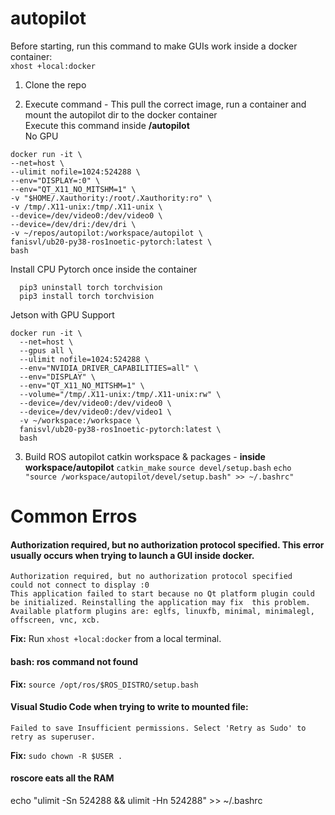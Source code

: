 # autopilot

Before starting, run this command to make GUIs work inside a docker container:  
```xhost +local:docker```

1. Clone the repo

2. Execute command - This pull the correct image, run a container  and mount the autopilot dir to the docker container  
   Execute this command inside **/autopilot**  
  No GPU
  ```
  docker run -it \
  --net=host \
  --ulimit nofile=1024:524288 \
  --env="DISPLAY=:0" \
  --env="QT_X11_NO_MITSHM=1" \
  -v "$HOME/.Xauthority:/root/.Xauthority:ro" \
  -v /tmp/.X11-unix:/tmp/.X11-unix \
  --device=/dev/video0:/dev/video0 \
  --device=/dev/dri:/dev/dri \
  -v ~/repos/autopilot:/workspace/autopilot \
  fanisvl/ub20-py38-ros1noetic-pytorch:latest \
  bash
  ```
  Install CPU Pytorch once inside the container
  ```
    pip3 uninstall torch torchvision
    pip3 install torch torchvision
  ```


Jetson with GPU Support
  ```
  docker run -it \
    --net=host \
    --gpus all \
    --ulimit nofile=1024:524288 \
    --env="NVIDIA_DRIVER_CAPABILITIES=all" \
    --env="DISPLAY" \
    --env="QT_X11_NO_MITSHM=1" \
    --volume="/tmp/.X11-unix:/tmp/.X11-unix:rw" \
    --device=/dev/video0:/dev/video0 \
    --device=/dev/video0:/dev/video1 \
    -v ~/workspace:/workspace \
    fanisvl/ub20-py38-ros1noetic-pytorch:latest \
    bash
  ```

3. Build ROS autopilot catkin workspace & packages - **inside workspace/autopilot**
   ```catkin_make```
   ```source devel/setup.bash```
   ```echo "source /workspace/autopilot/devel/setup.bash" >> ~/.bashrc" ```

# Common Erros

#### Authorization required, but no authorization protocol specified. This error usually occurs when trying to launch a GUI inside docker.
```
Authorization required, but no authorization protocol specified
could not connect to display :0
This application failed to start because no Qt platform plugin could be initialized. Reinstalling the application may fix  this problem.
Available platform plugins are: eglfs, linuxfb, minimal, minimalegl, offscreen, vnc, xcb.
```
**Fix:** Run ```xhost +local:docker``` from a local terminal.

#### bash: ros command not found
**Fix:** ```source /opt/ros/$ROS_DISTRO/setup.bash```

#### Visual Studio Code when trying to write to mounted file:
```
Failed to save Insufficient permissions. Select 'Retry as Sudo' to retry as superuser.
```
**Fix:** ```sudo chown -R $USER .```

#### roscore eats all the RAM
echo "ulimit -Sn 524288 && ulimit -Hn 524288" >> ~/.bashrc
